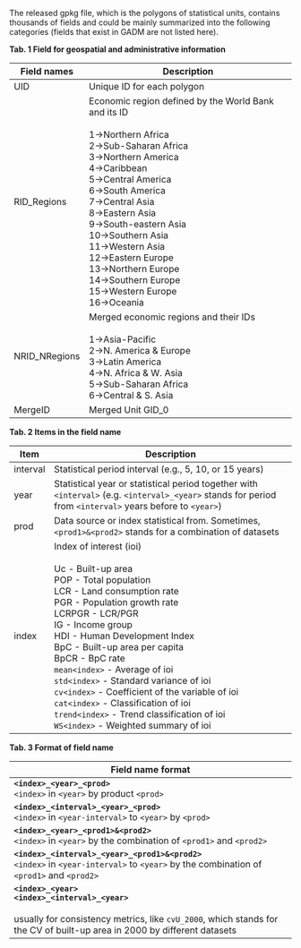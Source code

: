 The released gpkg file, which is the polygons of statistical units, contains thousands of fields and could be mainly summarized into the following categories (fields that exist in GADM are not listed here).

**Tab. 1 Field for geospatial and administrative information**

| Field names | Description |
|-------------|-------------|
| UID | Unique ID for each polygon |
| RID_Regions | Economic region defined by the World Bank and its ID<br><br>1→Northern Africa<br>2→Sub-Saharan Africa<br>3→Northern America<br>4→Caribbean<br>5→Central America<br>6→South America<br>7→Central Asia<br>8→Eastern Asia<br>9→South-eastern Asia<br>10→Southern Asia<br>11→Western Asia<br>12→Eastern Europe<br>13→Northern Europe<br>14→Southern Europe<br>15→Western Europe<br>16→Oceania |
| NRID_NRegions | Merged economic regions and their IDs<br><br>1→Asia-Pacific<br>2→N. America & Europe<br>3→Latin America<br>4→N. Africa & W. Asia<br>5→Sub-Saharan Africa<br>6→Central & S. Asia |
| MergeID | Merged Unit GID_0 |

**Tab. 2 Items in the field name**

| Item | Description |
|------|-------------|
| interval | Statistical period interval (e.g., 5, 10, or 15 years) |
| year | Statistical year or statistical period together with `<interval>` (e.g. `<interval>_<year>` stands for period from `<interval>` years before to `<year>`) |
| prod | Data source or index statistical from. Sometimes, `<prod1>&<prod2>` stands for a combination of datasets |
| index | Index of interest (ioi)<br><br>Uc - Built-up area<br>POP - Total population<br>LCR - Land consumption rate<br>PGR - Population growth rate<br>LCRPGR - LCR/PGR<br>IG - Income group<br>HDI - Human Development Index<br>BpC - Built-up area per capita<br>BpCR - BpC rate<br>`mean<index>` - Average of ioi<br>`std<index>` - Standard variance of ioi<br>`cv<index>` - Coefficient of the variable of ioi<br>`cat<index>` - Classification of ioi<br>`trend<index>` - Trend classification of ioi<br>`WS<index>` - Weighted summary of ioi |

**Tab. 3 Format of field name**

| Field name format |
|-------------------|
| **`<index>_<year>_<prod>`**<br>`<index>` in `<year>` by product `<prod>` |
| **`<index>_<interval>_<year>_<prod>`**<br>`<index>` in `<year-interval>` to `<year>` by `<prod>` |
| **`<index>_<year>_<prod1>&<prod2>`**<br>`<index>` in `<year>` by the combination of `<prod1>` and `<prod2>` |
| **`<index>_<interval>_<year>_<prod1>&<prod2>`**<br>`<index>` in `<year-interval>` to `<year>` by the combination of `<prod1>` and `<prod2>` |
| **`<index>_<year>`**<br>**`<index>_<interval>_<year>`**<br><br>usually for consistency metrics, like `cvU_2000`, which stands for the CV of built-up area in 2000 by different datasets |
